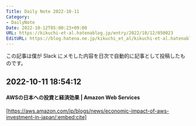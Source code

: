 ```yaml
---
Title: Daily Note 2022-10-11
Category:
- DailyNote
Date: 2022-10-12T05:00:23+09:00
URL: https://kikuchi-et-al.hatenablog.jp/entry/2022/10/12/050023
EditURL: https://blog.hatena.ne.jp/kikuchi_et_al/kikuchi-et-al.hatenablog.jp/atom/entry/4207112889926660316
---
```


この記事は僕が Slack にメモした内容を日次で自動的に記事として投稿したものです。

## 2022-10-11 18:54:12


#### AWSの日本への投資と経済効果 | Amazon Web Services


[https://aws.amazon.com/jp/blogs/news/economic-impact-of-aws-investment-in-japan/:embed:cite]



